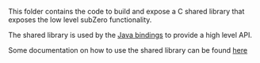 This folder contains the code to build and expose a C shared library that exposes the low level subZero functionality.

The shared library is used by the [Java bindings](../java-bindings) to provide a high level API.

Some documentation on how to use the shared library can be found [here](https://docs.subzero.cloud/c_lib_docs/index.html)